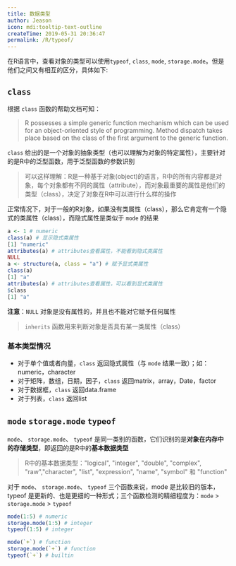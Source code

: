 ```yaml
---
title: 数据类型
author: Jeason
icon: mdi:tooltip-text-outline
createTime: 2019-05-31 20:36:47
permalink: /R/typeof/
---
```


在R语言中，查看对象的类型可以使用`typeof`, `class`, `mode`, `storage.mode`。但是他们之间又有相互的区分，具体如下:  

## `class`  

根据 `class` 函数的帮助文档可知：  

> R possesses a simple generic function mechanism which can be used for an object-oriented style of programming. Method dispatch takes place based on the class of the first argument to the generic function.  

`class` 给出的是一个对象的抽象类型（也可以理解为对象的特定属性），主要针对的是R中的泛型函数，用于泛型函数的参数识别  

> 可以这样理解：R是一种基于对象(object)的语言，R中的所有内容都是对象，每个对象都有不同的属性（attribute），而对象最重要的属性是他们的类型（class），决定了对象在R中可以进行什么样的操作  

正常情况下，对于一般的R对象，如果没有类属性（class），那么它肯定有一个隐式的类属性（class），而隐式属性是类似于 `mode` 的结果  

```r
a <- 1 # numeric
class(a) # 显示隐式类属性
[1] "numeric"
attributes(a) # attributes查看属性，不能看到隐式类属性
NULL
a <- structure(a, class = "a") # 赋予显式类属性  
class(a)
[1] "a"
attributes(a) # attributes查看属性，可以看到显式类属性
$class
[1] "a"
```

**注意**：`NULL` 对象是没有属性的，并且也不能对它赋予任何属性  

> `inherits` 函数用来判断对象是否具有某一类属性（class）  

### 基本类型情况  

+ 对于单个值或者向量，`class` 返回隐式属性（与 `mode` 结果一致）；如：numeric，character  
+ 对于矩阵，数组，日期，因子，`class` 返回matrix，array，Date，factor  
+ 对于数据框，`class` 返回data.frame  
+ 对于列表，`class` 返回list  

## `mode` `storage.mode` `typeof`  

`mode`、 `storage.mode`、 `typeof` 是同一类别的函数，它们识别的是**对象在内存中的存储类型**，即返回的是R中的**基本数据类型**  

> R中的基本数据类型："logical", "integer", "double", "complex", "raw","character", "list", "expression", "name", "symbol" 和 "function"  

对于 `mode`、 `storage.mode`、 `typeof` 三个函数来说，mode 是比较旧的版本，typeof 是更新的、也是更细的一种形式；三个函数检测的精细程度为：`mode` > `storage.mode` > `typeof`  

```r
mode(1:5) # numeric
storage.mode(1:5) # integer
typeof(1:5) # integer

mode(`+`) # function
storage.mode(`+`) # function
typeof(`+`) # builtin
```



